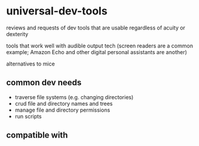 # universal-dev-tools
reviews and requests of dev tools that are usable regardless of acuity or dexterity

tools that work well with audible output tech (screen readers are a common example; Amazon Echo and other digital personal assistants are another)

alternatives to mice

## common dev needs  
- traverse file systems (e.g. changing directories)  
- crud file and directory names and trees  
- manage file and directory permissions  
- run scripts  

## compatible with 
